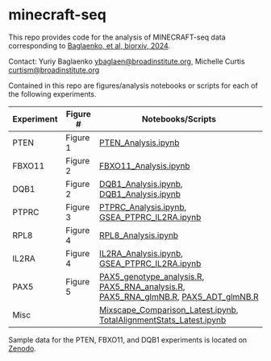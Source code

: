 # minecraft-seq
This repo provides code for the analysis of MINECRAFT-seq data corresponding to [Baglaenko, et al, biorxiv, 2024](https://www.biorxiv.org/content/10.1101/2024.03.28.587175v1).

Contact: Yuriy Baglaenko ybaglaen@broadinstitute.org, Michelle Curtis curtism@broadinstitute.org

Contained in this repo are figures/analysis notebooks or scripts for each of the following experiments.

| Experiment  |  Figure # | Notebooks/Scripts |
|--------|----------|----------|
| PTEN  | Figure 1 | [PTEN_Analysis.ipynb](./figures/PTEN/PTEN_Analysis.ipynb) |
| FBXO11 | Figure 2 | [FBXO11_Analysis.ipynb](./figures/FBXO11/FBXO11_Analysis.ipynb)|
| DQB1 | Figure 2 | [DQB1_Analysis.ipynb](./figures/DQB1/DQB1_Heatmap.ipynb), [DQB1_Analysis.ipynb](./figures/DQB1/DQB1_Heatmap.ipynb)|
| PTPRC | Figure 3 | [PTPRC_Analysis.ipynb](./figures/PTPRC/PTPRC_Analysis.ipynb), [GSEA_PTPRC_IL2RA.ipynb](./figures/Misc/GSEA_PTPRC_IL2RA.ipynb)|
| RPL8 | Figure 4 | [RPL8_Analysis.ipynb](./figures/RPL8/RPL8_Analysis.ipynb)|
| IL2RA | Figure 4 | [IL2RA_Analysis.ipynb](./figures/IL2RA/IL2RA_Analysis.ipynb), [GSEA_PTPRC_IL2RA.ipynb](./figures/Misc/GSEA_PTPRC_IL2RA.ipynb)|
| PAX5 | Figure 5 | [PAX5_genotype_analysis.R](./figures/PAX5/PAX5_genotype_analysis.R), [PAX5_RNA_analysis.R](./figures/PAX5/PAX5_RNA_analysis.R), [PAX5_RNA_glmNB.R](./figures/PAX5/PAX5_RNA_glmNB.R), [PAX5_ADT_glmNB.R](./figures/PAX5/PAX5_ADT_glmNB.R)|
| Misc |  | [Mixscape_Comparison_Latest.ipynb](./figures/Misc/Mixscape_Comparison_Latest.ipynb), [TotalAlignmentStats_Latest.ipynb](./figures/Misc/TotalAlignmentStats_Latest.ipynb)|

Sample data for the PTEN, FBXO11, and DQB1 experiments is located on [Zenodo](https://zenodo.org/records/10932681).

